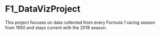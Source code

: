 # F1_DataVizProject
This project focuses on data collected from every Formula 1 racing season from 1950 and stays current with the 2018 season.
